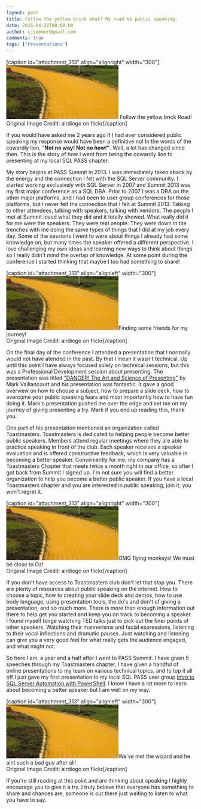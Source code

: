 ```yaml
---
layout: post
title: Follow the yellow brick what? My road to public speaking.
date: 2015-04-21T08:00:00
author: cjsommer@gmail.com
comments: true
tags: ["Presentations"]
---
```

[caption id="attachment_313" align="alignright" width="300"]<a href="https://www.flickr.com/photos/airdiogo/4640440092/in/photolist-854taN-qasP4M-4Vc66c-bm2JQG-gpetbp-4LVQGN-6CJ6GD-6oGkXC-bxbe69-6YncYr-6mZDJA-5YUTF5-anfZES-qZRVB-89pJWd-8mBLGA-5HbVeA-5NFTff-8J3yMQ-dnHE35-6YnbC8-qCzz2S-L29zt-pHjmYx-9VjT7v-74apm3-6EtsMk-4fXtai-5CENZ3-4DiG6H-ejifpk-4oNCc8-ofDpjA-ofx9FB-nYk9SC-odMNyE-nYkmiG-ofx86n-ofx8Vt-ofLSP9-ofPHep-nYmsmR-ofx6TT-nYkvgH-bmQmaC-6YmYQP-8qyToL-fP4CLa-4Cyb3o-fkR95Y" target="_blank"><img src="/img/2015/04/yellow-brick-road-300x143.jpg" width="300" height="143" class="size-medium wp-image-313" /></a> Follow the yellow brick Road! <br>Original Image Credit: airdiogo on flickr[/caption]

If you would have asked me 2 years ago if I had ever considered public speaking my response would have been a definitive no! In the words of the cowardly lion, "<strong>Not no way! Not no how!"</strong>. Well, a lot has changed since then. This is the story of how I went from being the cowardly lion to presenting at my local SQL PASS chapter.

My story begins at PASS Summit in 2013. I was immediately taken aback by the energy and the connection I felt with the SQL Server community. I started working exclusively with SQL Server in 2007 and Summit 2013 was my first major conference as a SQL DBA. Prior to 2007 I was a DBA on the other major platforms, and I had been to user group conferences for those platforms, but I never felt the connection that I felt at Summit 2013. Talking to other attendees, talking with speakers, talking with vendors. The people I met at Summit loved what they did and it totally showed. What really did it for me were the speakers. They were real people. They were down in the trenches with me doing the same types of things that I did at my job every day. Some of the sessions I went to were about things I already had some knowledge on, but many times the speaker offered a different perspective. I love challenging my own ideas and learning new ways to think about things so I really didn't mind the overlap of knowledge. At some point during the conference I started thinking that maybe I too had something to share! 

[caption id="attachment_313" align="alignleft" width="300"]<a href="https://www.flickr.com/photos/airdiogo/4640440092/in/photolist-854taN-qasP4M-4Vc66c-bm2JQG-gpetbp-4LVQGN-6CJ6GD-6oGkXC-bxbe69-6YncYr-6mZDJA-5YUTF5-anfZES-qZRVB-89pJWd-8mBLGA-5HbVeA-5NFTff-8J3yMQ-dnHE35-6YnbC8-qCzz2S-L29zt-pHjmYx-9VjT7v-74apm3-6EtsMk-4fXtai-5CENZ3-4DiG6H-ejifpk-4oNCc8-ofDpjA-ofx9FB-nYk9SC-odMNyE-nYkmiG-ofx86n-ofx8Vt-ofLSP9-ofPHep-nYmsmR-ofx6TT-nYkvgH-bmQmaC-6YmYQP-8qyToL-fP4CLa-4Cyb3o-fkR95Y"  target="_blank"><img src="/img/2015/04/yellow-brick-road-300x143.jpg" width="300" height="143" class="size-medium wp-image-313" /></a>Finding some friends for my journey! <br>Original Image Credit: airdiogo on flickr[/caption]

On the final day of the conference I attended a presentation that I normally would not have atended in the past. By that I mean it wasn't technical. Up until this point I have always focused solely on technical sessions, but this was a Professional Development session about presenting. The presentation was titled <a href="http://www.sqlpass.org/summit/2013/Sessions/SessionDetails.aspx?sid=4537" title="DANGER! The Art and Science of Presenting" target="_blank">"DANGER! The Art and Science of Presenting"</a> by Mark Vaillancourt  and his presentation was fantastic. It gave a good overview on how to choose a subject, how to prepare a slide deck, how to overcome your public speaking fears and most importantly how to have fun doing it. Mark's presentation pushed me over the edge and set me on my journey of giving presenting a try. Mark if you end up reading this, thank you. 

One part of his presentation mentioned an organization called Toastmasters. Toastmasters is dedicated to helping people become better public speakers. Members attend regular meetings where they are able to practice speaking in front of the club. Each speaker receives a speaker evaluation and is offered constructive feedback, which is very valuable in becoming a better speaker. Conveniently for me, my company has a Toastmasters Chapter that meets twice a month right in our office, so after I got back from Summit I signed up. I'm not sure you will find a better organization to help you become a better public speaker. If you have a local Toastmasters chapter and you are interested in public speaking, join it, you won't regret it.

[caption id="attachment_313" align="alignright" width="300"]<a href="https://www.flickr.com/photos/airdiogo/4640440092/in/photolist-854taN-qasP4M-4Vc66c-bm2JQG-gpetbp-4LVQGN-6CJ6GD-6oGkXC-bxbe69-6YncYr-6mZDJA-5YUTF5-anfZES-qZRVB-89pJWd-8mBLGA-5HbVeA-5NFTff-8J3yMQ-dnHE35-6YnbC8-qCzz2S-L29zt-pHjmYx-9VjT7v-74apm3-6EtsMk-4fXtai-5CENZ3-4DiG6H-ejifpk-4oNCc8-ofDpjA-ofx9FB-nYk9SC-odMNyE-nYkmiG-ofx86n-ofx8Vt-ofLSP9-ofPHep-nYmsmR-ofx6TT-nYkvgH-bmQmaC-6YmYQP-8qyToL-fP4CLa-4Cyb3o-fkR95Y"  target="_blank"><img src="/img/2015/04/yellow-brick-road-300x143.jpg" width="300" height="143" class="size-medium wp-image-313" /></a>OMG flying monkeys! We must be close to Oz! <br>Original Image Credit: airdiogo on flickr[/caption]

If you don't have access to Toastmasters club don't let that stop you. There are plenty of resources about public speaking on the internet. How to choose a topic, how to creating your slide deck and demos, how to use body language, using presentation tools, the do's and don't of giving a presentation, and so much more. There is more than enough information out there to help get you started and keep you on track to becoming a speaker. I found myself binge watching TED talks just to pick out the finer points of other speakers. Watching their mannerisms and facial expressions, listening to their vocal inflections and dramatic pauses. Just watching and listening can give you a very good feel for what really gets the audience engaged, and what might not.

So here I am, a year and a half after I went to PASS Summit. I have given 5 speeches through my Toastmasters chapter, I have given a handful of online presentations to my team on various technical topics, and to top it all off I just gave my first presentation to my local SQL PASS user group <a href="http://www.cjsommer.com/intro-to-sql-server-automation-with-powershell/" title="Intro to SQL Server Automation with PowerShell" target="_blank">Intro to SQL Server Automation with PowerShell</a>. I know I have a lot more to learn about becoming a better speaker but I am well on my way.

[caption id="attachment_313" align="alignleft" width="300"]<a href="https://www.flickr.com/photos/airdiogo/4640440092/in/photolist-854taN-qasP4M-4Vc66c-bm2JQG-gpetbp-4LVQGN-6CJ6GD-6oGkXC-bxbe69-6YncYr-6mZDJA-5YUTF5-anfZES-qZRVB-89pJWd-8mBLGA-5HbVeA-5NFTff-8J3yMQ-dnHE35-6YnbC8-qCzz2S-L29zt-pHjmYx-9VjT7v-74apm3-6EtsMk-4fXtai-5CENZ3-4DiG6H-ejifpk-4oNCc8-ofDpjA-ofx9FB-nYk9SC-odMNyE-nYkmiG-ofx86n-ofx8Vt-ofLSP9-ofPHep-nYmsmR-ofx6TT-nYkvgH-bmQmaC-6YmYQP-8qyToL-fP4CLa-4Cyb3o-fkR95Y"  target="_blank"><img src="/img/2015/04/yellow-brick-road-300x143.jpg" width="300" height="143" class="size-medium wp-image-313" /></a>We've met the wizard and he aint such a bad guy after all!<br>Original Image Credit: airdiogo on flickr[/caption]

If you're still reading at this point and are thinking about speaking I highly encourage you to give it a try. I truly believe that everyone has something to share and chances are, someone is out there just waiting to listen to what you have to say. 

